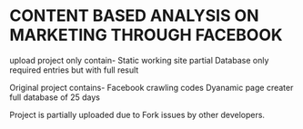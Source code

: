 # CONTENT BASED ANALYSIS ON MARKETING THROUGH FACEBOOK


upload project only contain-
              Static working site
              partial Database
              only required entries
              but with full result

Original project contains-
              Facebook crawling codes
              Dyanamic page creater
              full database of 25 days
              
Project is partially uploaded due to Fork issues by other developers.    
